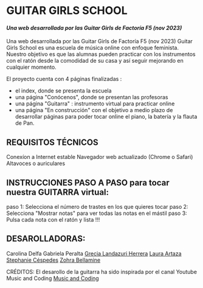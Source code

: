 # GUITAR GIRLS SCHOOL
#### _Una web desarrollada por las Guitar Girls de Factoría F5 (nov 2023)_

Una web desarrollada por las Guitar Girls de Factoría F5 (nov 2023)
Guitar Girls School es una escuela de música online con enfoque feminista. Nuestro objetivo es que las alumnas pueden practicar con los instrumentos con el ratón desde la comodidad de su casa y así seguir mejorando en cualquier momento.

El proyecto cuenta con 4 páginas finalizadas :
- el index, donde se presenta la escuela
- una página "Conócenos", donde se presentan las profesoras
- una página "Guitarra" : instrumento virtual para practicar online
- una página "En construcción" con el objetivo a medio plazo de desarrollar páginas para poder tocar online el piano, la batería y la flauta de Pan.

## REQUISITOS TÉCNICOS
Conexíon a Internet estable
Navegador web actualizado (Chrome o Safari)
Altavoces o auriculares

## INSTRUCCIONES PASO A PASO para tocar nuestra GUITARRA virtual:
paso 1: Selecciona el número de trastes en los que quieres tocar
paso 2: Selecciona "Mostrar notas" para ver todas las notas en el mástil
paso 3: Pulsa cada nota con el ratón y lista !!!

## DESAROLLADORAS:
Carolina Delfa 
Gabriela Peralta
[Grecia Landazuri Herrera](https://www.linkedin.com/in/grecialh/)
[Laura Artaza](https://www.linkedin.com/in/laura-artaza-fullstack-developer/)
[Stephanie Céspedes](https://www.linkedin.com/in/stephanie-c%C3%A9spedes-40473328b/)
[Zohra Bellamine](https://www.linkedin.com/in/zohra-bellamine-8b206a287/)




CRÉDITOS:
El desarollo de la guitarra ha sido inspirada por el canal Youtube Music and Coding [Music and Coding](https://www.youtube.com/@MusicandCoding)
